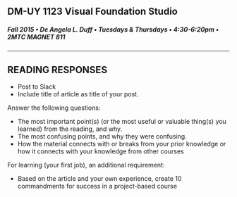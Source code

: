 ## DM-UY 1123 Visual Foundation Studio
##### Fall 2015 • De Angela L. Duff • Tuesdays & Thursdays • 4:30-6:20pm • 2MTC MAGNET 811 
---


## READING RESPONSES

* Post to Slack
* Include title of article as title of your post.

Answer the following questions:
* The most important point(s) (or the most useful or valuable thing(s) you learned) from the reading, and why.
* The most confusing points, and why they were confusing.
* How the material connects with or breaks from your prior knowledge or how it connects with your knowledge from other courses
 
For learning (your first job), an additional requirement:
* Based on the article and your own experience, create 10 commandments for success in a project-based course

